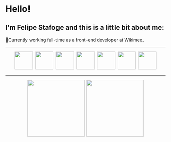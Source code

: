 <h1>
 Hello!
</h1>
<h2>I'm Felipe Stafoge and this is a little bit about me:</h2>
<p>
  💼Currently working full-time as a front-end developer at Wikimee.
</p>
<hr>
<div style="display: inline_block" align="center">
  <img height="57" src="https://cdn.jsdelivr.net/gh/devicons/devicon/icons/react/react-original.svg">&nbsp;
  <img height="57" src="https://cdn.jsdelivr.net/gh/devicons/devicon/icons/typescript/typescript-original.svg">&nbsp;
  <img height="57" src="https://cdn.jsdelivr.net/gh/devicons/devicon/icons/javascript/javascript-original.svg">&nbsp;
  <img height="57" src="https://cdn.jsdelivr.net/gh/devicons/devicon/icons/python/python-original.svg">&nbsp;
  <img height="57" src="https://cdn.jsdelivr.net/gh/devicons/devicon/icons/html5/html5-original.svg">&nbsp;
  <img height="57" src="https://cdn.jsdelivr.net/gh/devicons/devicon/icons/css3/css3-original.svg">&nbsp;
  <img height="57" src="https://cdn.jsdelivr.net/gh/devicons/devicon/icons/vscode/vscode-original.svg">
</div>

<hr>

<div align="center">
  <img height="180em" src="https://github-readme-stats.vercel.app/api/top-langs/?username=FelipeStafoge&layout=compact&langs_count=6&theme=tokyonight">
  <img height="180em" src="https://github-readme-stats.vercel.app/api?username=FelipeStafoge&show_icons=true&theme=tokyonight&include_all_commits=true&count_private=true">
</div>
